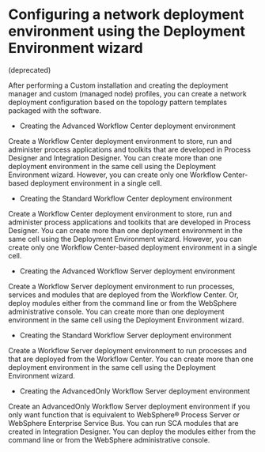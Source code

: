 # Configuring a network deployment environment using the Deployment Environment wizard
(deprecated)

After performing a Custom installation
and creating the deployment manager and custom (managed node) profiles,
you can create a network deployment configuration based on the topology
pattern templates packaged with the software.

- Creating the Advanced Workflow Center deployment environment

Create a Workflow Center deployment environment to store, run and administer process applications and toolkits that are developed in Process Designer and Integration Designer. You can create more than one deployment environment in the same cell using the Deployment Environment wizard. However, you can create only one Workflow Center-based deployment environment in a single cell.
- Creating the Standard Workflow Center deployment environment

Create a Workflow Center deployment environment to store, run and administer process applications and toolkits that are developed in Process Designer. You can create more than one deployment environment in the same cell using the Deployment Environment wizard. However, you can create only one Workflow Center-based deployment environment in a single cell.
- Creating the Advanced Workflow Server deployment environment

Create a Workflow Server deployment environment to run processes, services and modules that are deployed from the Workflow Center. Or, deploy modules either from the command line or from the WebSphere administrative console. You can create more than one deployment environment in the same cell using the Deployment Environment wizard.
- Creating the Standard Workflow Server deployment environment

Create a Workflow Server deployment environment to run processes and that are deployed from the Workflow Center. You can create more than one deployment environment in the same cell using the Deployment Environment wizard.
- Creating the AdvancedOnly Workflow Server deployment environment

Create an AdvancedOnly Workflow Server deployment environment if you only want function that is equivalent to WebSphere® Process Server or WebSphere Enterprise Service Bus. You can run SCA modules that are created in Integration Designer. You can deploy the modules either from the command line or from the WebSphere administrative console.
